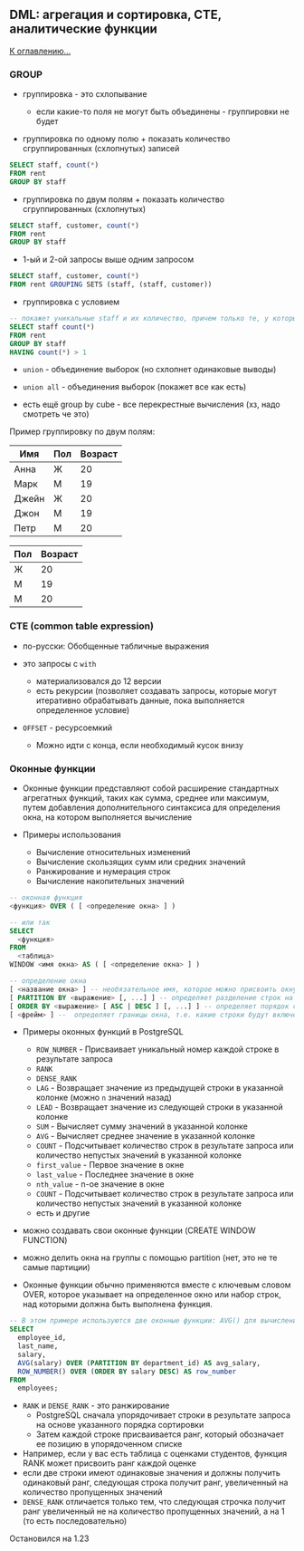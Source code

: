 ## DML: агрегация и сортировка, CTE, аналитические функции

[К оглавлению...](/README.md)

### GROUP

- группировка - это схлопывание
    - если какие-то поля не могут быть объединены - группировки не будет

- группировка по одному полю + показать количество сгруппированных (схлопнутых) записей

```sql
SELECT staff, count(*)
FROM rent
GROUP BY staff
```

- группировка по двум полям + показать количество сгруппированных (схлопнутых)

```sql
SELECT staff, customer, count(*)
FROM rent
GROUP BY staff
```

- 1-ый и 2-ой запросы выше одним запросом

```sql
SELECT staff, customer, count(*)
FROM rent GROUPING SETS (staff, (staff, customer))
```

- группировка с условием

```sql
-- покажет уникальные staff и их количество, причем только те, у которых кол-во > 1
SELECT staff count(*)
FROM rent
GROUP BY staff
HAVING count(*) > 1
```

- `union` - объединение выборок (но схлопнет одинаковые выводы)
- `union all` - объединения выборок (покажет все как есть)

- есть ещё group by cube - все перекрестные вычисления (хз, надо смотреть че это)

Пример группировку по двум полям:

| Имя   | Пол | Возраст |
|-------|-----|---------|
| Анна  | Ж   | 20      |
| Марк  | М   | 19      |
| Джейн | Ж   | 20      |
| Джон  | М   | 19      |
| Петр  | М   | 20      |

| Пол | Возраст |
|-----|---------|
| Ж   | 20      |
| М   | 19      |
| М   | 20      |

### CTE (common table expression)

- по-русски: Обобщенные табличные выражения
- это запросы с `with`
    - материализовался до 12 версии
    - есть рекурсии (позволяет создавать запросы, которые могут итеративно обрабатывать данные, пока выполняется
      определенное условие)

- `OFFSET` - ресурсоемкий
    - Можно идти с конца, если необходимый кусок внизу

### Оконные функции

- Оконные функции представляют собой расширение стандартных агрегатных функций, таких как сумма, среднее или максимум,
  путем добавления дополнительного синтаксиса для определения окна, на котором выполняется вычисление

- Примеры использования
    - Вычисление относительных изменений
    - Вычисление скользящих сумм или средних значений
    - Ранжирование и нумерация строк
    - Вычисление накопительных значений

```sql
-- оконная функция
<функция> OVER ( [ <определение окна> ] )
```

```sql
-- или так
SELECT
  <функция>
FROM
  <таблица>
WINDOW <имя окна> AS ( [ <определение окна> ] )
```

```sql
-- определение окна
[ <название окна> ] -- необязательное имя, которое можно присвоить окну
[ PARTITION BY <выражение> [, ...] ] -- определяет разделение строк на группы по заданному выражению
[ ORDER BY <выражение> [ ASC | DESC ] [, ...] ] -- определяет порядок сортировки строк внутри каждой группы окна
[ <фрейм> ] --  определяет границы окна, т.е. какие строки будут включены в окно для вычисления. Фрейм может быть определен с помощью следующих ключевых слов: ROWS BETWEEN, RANGE BETWEEN или GROUPS BETWEEN
```

- Примеры оконных функций в PostgreSQL
    - `ROW_NUMBER` - Присваивает уникальный номер каждой строке в результате запроса
    - `RANK`
    - `DENSE_RANK`
    - `LAG` - Возвращает значение из предыдущей строки в указанной колонке (можно `n` значений назад)
    - `LEAD` - Возвращает значение из следующей строки в указанной колонке
    - `SUM` - Вычисляет сумму значений в указанной колонке
    - `AVG` - Вычисляет среднее значение в указанной колонке
    - `COUNT` - Подсчитывает количество строк в результате запроса или количество непустых значений в указанной колонке
    - `first_value` - Первое значение в окне
    - `last_value` - Последнее значение в окне
    - `nth_value` - n-ое значение в окне
    - `COUNT` - Подсчитывает количество строк в результате запроса или количество непустых значений в указанной колонке
    - есть и другие

- можно создавать свои оконные функции (CREATE WINDOW FUNCTION)
- можно делить окна на группы с помощью partition (нет, это не те самые партиции)
- Оконные функции обычно применяются вместе с ключевым словом OVER, которое указывает на определенное окно или набор
  строк, над которыми должна быть выполнена функция.

```sql
-- В этом примере используются две оконные функции: AVG() для вычисления средней зарплаты в каждом отделе (сгруппированном по department_id) и ROW_NUMBER() для нумерации строк по убыванию зарплаты
SELECT
  employee_id,
  last_name,
  salary,
  AVG(salary) OVER (PARTITION BY department_id) AS avg_salary,
  ROW_NUMBER() OVER (ORDER BY salary DESC) AS row_number
FROM
  employees;
```

- `RANK` и `DENSE_RANK` - это ранжирование
    - PostgreSQL сначала упорядочивает строки в результате запроса на основе указанного порядка сортировки
    - Затем каждой строке присваивается ранг, который обозначает ее позицию в упорядоченном списке
- Например, если у вас есть таблица с оценками студентов, функция RANK может присвоить ранг каждой оценке
- если две строки имеют одинаковые значения и должны получить одинаковый ранг, следующая строка получит ранг,
  увеличенный на количество пропущенных значений
- `DENSE_RANK` отличается только тем, что следующая строчка получит ранг увеличенный не на количество пропущенных
  значений, а на 1 (то есть последовательно)


Остановился на 1.23